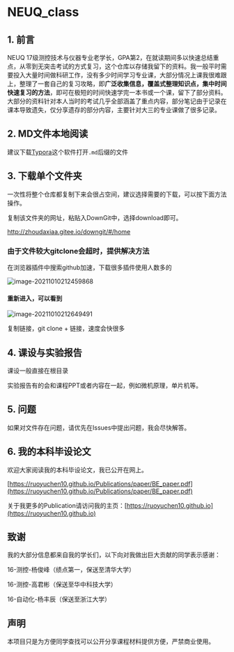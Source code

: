 # NEUQ_class

## 1. 前言

NEUQ 17级测控技术与仪器专业老学长，GPA第2，在就读期间多以快速总结重点，从零到无突击考试的方式复习，这个仓库以存储我留下的资料。我一般平时需要投入大量时间做科研工作，没有多少时间学习专业课，大部分情况上课我很难跟上，整理了一套自己的复习攻略，即**广泛收集信息，覆盖式整理知识点，集中时间快速复习的方法**，即可在极短的时间快速学完一本书或一个课，留下了部分资料。大部分的资料针对本人当时的考试几乎全部涵盖了重点内容，部分笔记由于记录在课本导致遗失，仅分享遗存的部分内容，主要针对大三的专业课做了很多记录。

## 2. MD文件本地阅读

建议下载[Typora](https://typora.io/)这个软件打开`.md`后缀的文件

## 3. 下载单个文件夹

一次性将整个仓库都复制下来会很占空间，建议选择需要的下载，可以按下面方法操作。

复制该文件夹的网址，粘贴入DownGit中，选择download即可。

http://zhoudaxiaa.gitee.io/downgit/#/home

### 由于文件较大gitclone会超时，提供解决方法

 在浏览器插件中搜索github加速，下载很多插件使用人数多的

![image-20211010212459868](https://github.com/XTL-666/NEUQ_class/blob/main/image-20211010212459868.png)
#### 重新进入，可以看到
![image-20211010212649491](https://github.com/XTL-666/NEUQ_class/blob/main/image-20211010212649491.png)

复制链接，git clone + 链接，速度会快很多

## 4. 课设与实验报告

课设一般直接在根目录

实验报告有的会和课程PPT或者内容在一起，例如微机原理，单片机等。

## 5. 问题

如果对文件存在问题，请优先在Issues中提出问题，我会尽快解答。

## 6. 我的本科毕设论文

欢迎大家阅读我的本科毕设论文，我已公开在网上。

[https://ruoyuchen10.github.io/Publications/paper/BE_paper.pdf](https://ruoyuchen10.github.io/Publications/paper/BE_paper.pdf)

关于我更多的Publication请访问我的主页：[https://ruoyuchen10.github.io](https://ruoyuchen10.github.io)

## 致谢

我的大部分信息都来自我的学长们，以下向对我做出巨大贡献的同学表示感谢：

16-测控-杨俊峰（绩点第一，保送至清华大学）

16-测控-高君彬（保送至华中科技大学）

16-自动化-杨丰辰（保送至浙江大学）

## 声明

本项目只是为方便同学查找可以公开分享课程材料提供方便，严禁商业使用。

